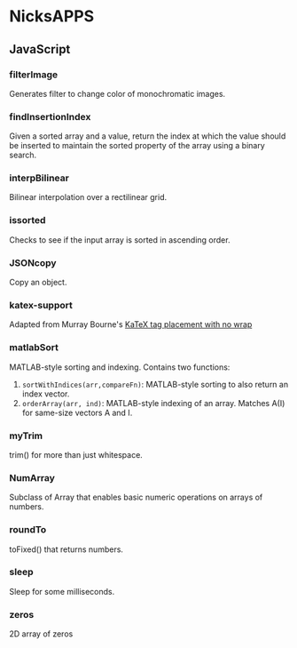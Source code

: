 # NicksAPPS

## JavaScript
### filterImage
Generates filter to change color of monochromatic images.

### findInsertionIndex
Given a sorted array and a value, return the index at which the value should be inserted to maintain the sorted property of the array using a binary search.

### interpBilinear
Bilinear interpolation over a rectilinear grid.

### issorted
Checks to see if the input array is sorted in ascending order.

### JSONcopy
Copy an object.

### katex-support
Adapted from Murray Bourne's [KaTeX tag placement with no wrap](https://bourne2learn.com/math/katex/tag-placement_nowrap.html)

### matlabSort
MATLAB-style sorting and indexing. Contains two functions:
1. `sortWithIndices(arr,compareFn)`: MATLAB-style sorting to also return an index vector.
2. `orderArray(arr, ind)`: MATLAB-style indexing of an array. Matches A(I) for same-size vectors A and I.

### myTrim
trim() for more than just whitespace.

### NumArray
Subclass of Array that enables basic numeric operations on arrays of numbers.

### roundTo
toFixed() that returns numbers.

### sleep
Sleep for some milliseconds.

### zeros
2D array of zeros